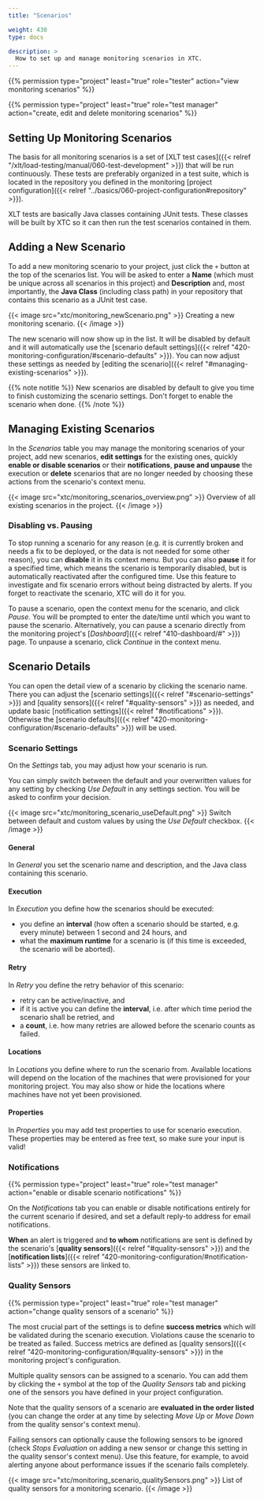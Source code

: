 ```yaml
---
title: "Scenarios"

weight: 430
type: docs

description: >
  How to set up and manage monitoring scenarios in XTC.
---
```


{{% permission type="project" least="true" role="tester" action="view monitoring scenarios" %}}

{{% permission type="project" least="true" role="test manager" action="create, edit and delete monitoring scenarios" %}}

## Setting Up Monitoring Scenarios

The basis for all monitoring scenarios is a set of [XLT test cases]({{< relref "/xlt/load-testing/manual/060-test-development" >}}) that will be run continuously. These tests are preferably organized in a test suite, which is located in the repository you defined in the monitoring [project configuration]({{< relref "../basics/060-project-configuration#repository" >}}). 

XLT tests are basically Java classes containing JUnit tests. These classes will be built by XTC so it can then run the test scenarios contained in them.

## Adding a New Scenario

To add a new monitoring scenario to your project, just click the `+` button at the top of the scenarios list. You will be asked to enter a **Name** (which must be unique across all scenarios in this project) and **Description** and, most importantly, the **Java Class** (including class path) in your repository that contains this scenario as a JUnit test case. 

{{< image src="xtc/monitoring_newScenario.png" >}}
Creating a new monitoring scenario.
{{< /image >}}  

The new scenario will now show up in the list. It will be disabled by default and it will automatically use the [scenario default settings]({{< relref "420-monitoring-configuration/#scenario-defaults" >}}). You can now adjust these settings as needed by [editing the scenario]({{< relref "#managing-existing-scenarios" >}}). 

{{% note notitle %}}
New scenarios are disabled by default to give you time to finish customizing the scenario settings. Don't forget to enable the scenario when done.
{{% /note %}}

## Managing Existing Scenarios

In the _Scenarios_ table you may manage the monitoring scenarios of your project, add new scenarios, **edit settings** for the existing ones, quickly **enable or disable scenarios** or their **notifications**, **pause and unpause** the execution or **delete** scenarios that are no longer needed by choosing these actions from the scenario's context menu.

{{< image src="xtc/monitoring_scenarios_overview.png" >}}
Overview of all existing scenarios in the project.
{{< /image >}}

### Disabling vs. Pausing

To stop running a scenario for any reason (e.g. it is currently broken and needs a fix to be deployed, or the data is not needed for some other reason), you can **disable** it in its context menu. But you can also **pause** it for a specified time, which means the scenario is temporarily disabled, but is automatically reactivated after the configured time. Use this feature to investigate and fix scenario errors without being distracted by alerts. If you forget to reactivate the scenario, XTC will do it for you.

To pause a scenario, open the context menu for the scenario, and click *Pause*. You will be prompted to enter the date/time until which you want to pause the scenario. Alternatively, you can pause a scenario directly from the monitoring project's [*Dashboard*]({{< relref "410-dashboard/#" >}}) page. To unpause a scenario, click *Continue* in the context menu.

## Scenario Details

You can open the detail view of a scenario by clicking the scenario name. There you can adjust the [scenario settings]({{< relref "#scenario-settings" >}}) and [quality sensors]({{< relref "#quality-sensors" >}}) as needed, and update basic [notification settings]({{< relref "#notifications" >}}). Otherwise the [scenario defaults]({{< relref "420-monitoring-configuration/#scenario-defaults" >}}) will be used. 

### Scenario Settings

On the _Settings_ tab, you may adjust how your scenario is run. 

You can simply switch between the default and your overwritten values for any setting by checking _Use Default_ in any settings section. You will be asked to confirm your decision.

{{< image src="xtc/monitoring_scenario_useDefault.png" >}}
Switch between default and custom values by using the _Use Default_ checkbox.
{{< /image >}}

#### General 

In _General_ you set the scenario name and description, and the Java class containing this scenario. 

#### Execution

In _Execution_ you define how the scenarios should be executed: 
* you define an **interval** (how often a scenario should be started, e.g. every minute) between 1 second and 24 hours, and
* what the **maximum runtime** for a scenario is (if this time is exceeded, the scenario will be aborted).

#### Retry

In _Retry_ you define the retry behavior of this scenario:
* retry can be active/inactive, and
* if it is active you can define the **interval**, i.e. after which time period the scenario shall be retried, and 
* a **count**, i.e. how many retries are allowed before the scenario counts as failed.

#### Locations

In _Locations_ you define where to run the scenario from. Available locations will depend on the location of the machines that were provisioned for your monitoring project. You may also show or hide the locations where machines have not yet been provisioned.

#### Properties

In _Properties_ you may add test properties to use for scenario execution. These properties may be entered as free text, so make sure your input is valid!

### Notifications

{{% permission type="project" least="true" role="test manager" action="enable or disable scenario notifications" %}}

On the _Notifications_ tab you can enable or disable notifications entirely for the current scenario if desired, and set a default reply-to address for email notifications. 

**When** an alert is triggered and **to whom** notifications are sent is defined by the scenario's [**quality sensors**]({{< relref "#quality-sensors" >}}) and the [**notification lists**]({{< relref "420-monitoring-configuration/#notification-lists" >}}) these sensors are linked to. 

### Quality Sensors

{{% permission type="project" least="true" role="test manager" action="change quality sensors of a scenario" %}}

The most crucial part of the settings is to define **success metrics** which will be validated during the scenario execution. Violations cause the scenario to be treated as failed. Success metrics are defined as [quality sensors]({{< relref "420-monitoring-configuration/#quality-sensors" >}}) in the monitoring project's configuration. 

Multiple quality sensors can be assigned to a scenario. You can add them by clicking the `+` symbol at the top of the _Quality Sensors_ tab and picking one of the sensors you have defined in your project configuration.

Note that the quality sensors of a scenario are **evaluated in the order listed** (you can change the order at any time by selecting _Move Up_ or _Move Down_ from the quality sensor's context menu).

Failing sensors can optionally cause the following sensors to be ignored (check _Stops Evaluation_ on adding a new sensor or change this setting in the quality sensor's context menu). Use this feature, for example, to avoid alerting anyone about performance issues if the scenario fails completely.

{{< image src="xtc/monitoring_scenario_qualitySensors.png" >}}
List of quality sensors for a monitoring scenario.
{{< /image >}}